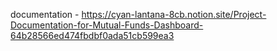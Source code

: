 documentation - https://cyan-lantana-8cb.notion.site/Project-Documentation-for-Mutual-Funds-Dashboard-64b28566ed474fbdbf0ada51cb599ea3
